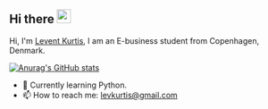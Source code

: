 ## Hi there <img src="https://media.giphy.com/media/hvRJCLFzcasrR4ia7z/giphy.gif" width="25px">
Hi, I'm [Levent Kurtis](https://www.levkurtis.com), I am an E-business student from Copenhagen, Denmark.

[![Anurag's GitHub stats](https://github-readme-stats.vercel.app/api?username=levkurtis)](https://github.com/levkurtis/github-readme-stats)


- 🌱 Currently learning Python.
- 📫 How to reach me: levkurtis@gmail.com


<!--
**levkurtis/levkurtis** is a ✨ _special_ ✨ repository because its `README.md` (this file) appears on your GitHub profile.
- 🔭 I’m currently working on improving my personal websites.
- 👯 I’m looking to collaborate on ...
- 🤔 I’m looking for help with ...
- 😄 Pronouns: ...
- ⚡ Fun fact: ...
-->
